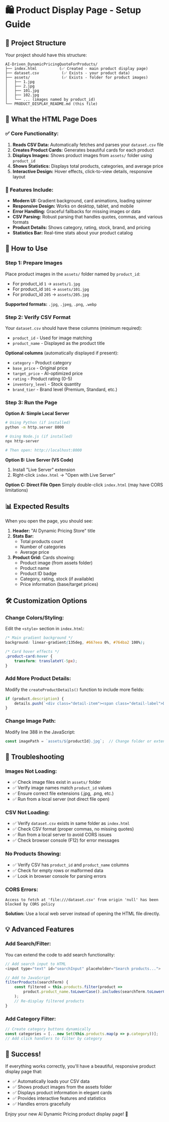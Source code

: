 # 🛍️ Product Display Page - Setup Guide

## 📁 Project Structure

Your project should have this structure:
```
AI-Driven_DynamicPricingQuoteForProducts/
├── index.html          (✅ Created - main product display page)
├── dataset.csv          (✅ Exists - your product data)
├── assets/              (✅ Exists - folder for product images)
│   ├── 1.jpg
│   ├── 2.jpg
│   ├── 101.jpg
│   ├── 102.jpg
│   └── ... (images named by product_id)
└── PRODUCT_DISPLAY_README.md (this file)
```

## 🎯 What the HTML Page Does

### ✅ **Core Functionality:**
1. **Reads CSV Data:** Automatically fetches and parses your `dataset.csv` file
2. **Creates Product Cards:** Generates beautiful cards for each product
3. **Displays Images:** Shows product images from `assets/` folder using `product_id`
4. **Shows Statistics:** Displays total products, categories, and average price
5. **Interactive Design:** Hover effects, click-to-view details, responsive layout

### 🎨 **Features Include:**
- **Modern UI:** Gradient background, card animations, loading spinner
- **Responsive Design:** Works on desktop, tablet, and mobile
- **Error Handling:** Graceful fallbacks for missing images or data
- **CSV Parsing:** Robust parsing that handles quotes, commas, and various formats
- **Product Details:** Shows category, rating, stock, brand, and pricing
- **Statistics Bar:** Real-time stats about your product catalog

## 🚀 How to Use

### **Step 1: Prepare Images**
Place product images in the `assets/` folder named by `product_id`:
- For product_id `1` → `assets/1.jpg`
- For product_id `101` → `assets/101.jpg`
- For product_id `205` → `assets/205.jpg`

**Supported formats:** `.jpg`, `.jpeg`, `.png`, `.webp`

### **Step 2: Verify CSV Format**
Your `dataset.csv` should have these columns (minimum required):
- `product_id` - Used for image matching
- `product_name` - Displayed as the product title

**Optional columns** (automatically displayed if present):
- `category` - Product category
- `base_price` - Original price
- `target_price` - AI-optimized price
- `rating` - Product rating (0-5)
- `inventory_level` - Stock quantity
- `brand_tier` - Brand level (Premium, Standard, etc.)

### **Step 3: Run the Page**

**Option A: Simple Local Server**
```bash
# Using Python (if installed)
python -m http.server 8000

# Using Node.js (if installed)
npx http-server

# Then open: http://localhost:8000
```

**Option B: Live Server (VS Code)**
1. Install "Live Server" extension
2. Right-click `index.html` → "Open with Live Server"

**Option C: Direct File Open**
Simply double-click `index.html` (may have CORS limitations)

## 📊 Expected Results

When you open the page, you should see:

1. **Header:** "AI Dynamic Pricing Store" title
2. **Stats Bar:** 
   - Total products count
   - Number of categories
   - Average price
3. **Product Grid:** Cards showing:
   - Product image (from assets folder)
   - Product name
   - Product ID badge
   - Category, rating, stock (if available)
   - Price information (base/target prices)

## 🛠️ Customization Options

### **Change Colors/Styling:**
Edit the `<style>` section in `index.html`:
```css
/* Main gradient background */
background: linear-gradient(135deg, #667eea 0%, #764ba2 100%);

/* Card hover effects */
.product-card:hover {
    transform: translateY(-5px);
}
```

### **Add More Product Details:**
Modify the `createProductDetails()` function to include more fields:
```javascript
if (product.description) {
    details.push(`<div class="detail-item"><span class="detail-label">Description:</span><span class="detail-value">${product.description}</span></div>`);
}
```

### **Change Image Path:**
Modify line 388 in the JavaScript:
```javascript
const imagePath = `assets/${productId}.jpg`;  // Change folder or extension
```

## 🐛 Troubleshooting

### **Images Not Loading:**
- ✅ Check image files exist in `assets/` folder
- ✅ Verify image names match `product_id` values
- ✅ Ensure correct file extensions (.jpg, .png, etc.)
- ✅ Run from a local server (not direct file open)

### **CSV Not Loading:**
- ✅ Verify `dataset.csv` exists in same folder as `index.html`
- ✅ Check CSV format (proper commas, no missing quotes)
- ✅ Run from a local server to avoid CORS issues
- ✅ Check browser console (F12) for error messages

### **No Products Showing:**
- ✅ Verify CSV has `product_id` and `product_name` columns
- ✅ Check for empty rows or malformed data
- ✅ Look in browser console for parsing errors

### **CORS Errors:**
```
Access to fetch at 'file:///dataset.csv' from origin 'null' has been blocked by CORS policy
```
**Solution:** Use a local web server instead of opening the HTML file directly.

## 💡 Advanced Features

### **Add Search/Filter:**
You can extend the code to add search functionality:
```javascript
// Add search input to HTML
<input type="text" id="searchInput" placeholder="Search products...">

// Add to JavaScript
filterProducts(searchTerm) {
    const filtered = this.products.filter(product => 
        product.product_name.toLowerCase().includes(searchTerm.toLowerCase())
    );
    // Re-display filtered products
}
```

### **Add Category Filter:**
```javascript
// Create category buttons dynamically
const categories = [...new Set(this.products.map(p => p.category))];
// Add click handlers to filter by category
```

## 🎉 Success!

If everything works correctly, you'll have a beautiful, responsive product display page that:
- ✅ Automatically loads your CSV data
- ✅ Shows product images from the assets folder
- ✅ Displays product information in elegant cards
- ✅ Provides interactive features and statistics
- ✅ Handles errors gracefully

Enjoy your new AI Dynamic Pricing product display page! 🚀